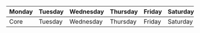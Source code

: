 | Monday | Tuesday | Wednesday | Thursday | Friday | Saturday | Sunday |  
| ---- | ---- | ---- | ---- | ---- | ---- | ---- |  
| Core | Tuesday | Wednesday | Thursday | Friday | Saturday | Sunday || Monday | Tuesday | Wednesday | Thursday | Friday | Saturday | Sunday || Monday | Tuesday | Wednesday | Thursday | Friday | Saturday | Sunday |